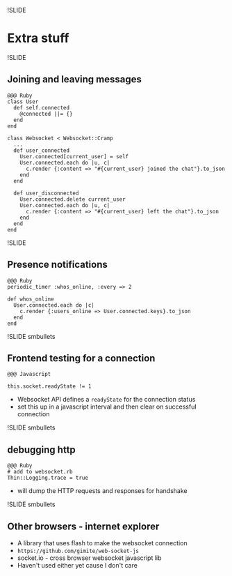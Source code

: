 !SLIDE

# Extra stuff

!SLIDE

## Joining and leaving messages

    @@@ Ruby
    class User
      def self.connected
        @connected ||= {}
      end
    end

    class Websocket < Websocket::Cramp
      ...
      def user_connected
        User.connected[current_user] = self
        User.connected.each do |u, c|
          c.render {:content => "#{current_user} joined the chat"}.to_json
        end
      end

      def user_disconnected
        User.connected.delete current_user
        User.connected.each do |u, c|
          c.render {:content => "#{current_user} left the chat"}.to_json
        end
      end
    end

!SLIDE

## Presence notifications

    @@@ Ruby
    periodic_timer :whos_online, :every => 2

    def whos_online
      User.connected.each do |c|
        c.render {:users_online => User.connected.keys}.to_json
      end
    end

!SLIDE smbullets

## Frontend testing for a connection

    @@@ Javascript

    this.socket.readyState != 1

- Websocket API defines a `readyState` for the connection status
- set this up in a javascript interval and then clear on successful connection


!SLIDE smbullets
## debugging http

    @@@ Ruby
    # add to websocket.rb
    Thin::Logging.trace = true

- will dump the HTTP requests and responses for handshake

!SLIDE smbullets

## Other browsers - internet explorer

- A library that uses flash to make the websocket connection
- `https://github.com/gimite/web-socket-js`
- socket.io - cross browser websocket javascript lib
- Haven't used either yet cause I don't care